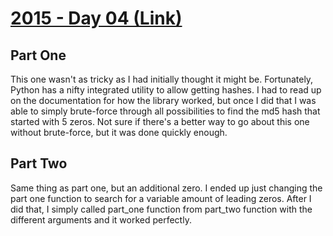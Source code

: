 # [2015 - Day 04 (Link)](https://adventofcode.com/2015/day/4)

## Part One
This one wasn't as tricky as I had initially thought it might be. Fortunately, Python has a nifty integrated utility to allow getting hashes. I had to read up on the documentation for how the library worked, but once I did that I was able to simply brute-force through all possibilities to find the md5 hash that started with 5 zeros. Not sure if there's a better way to go about this one without brute-force, but it was done quickly enough.

## Part Two
Same thing as part one, but an additional zero. I ended up just changing the part one function to search for a variable amount of leading zeros. After I did that, I simply called part_one function from part_two function with the different arguments and it worked perfectly.